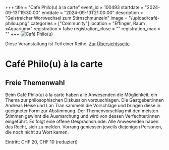 +++
title = "Café Philo(u) à la carte"
event_id = 100493
startdate = "2024-09-13T19:30:00"
enddate = "2024-09-13T21:00:00"
description = "Geistreicher Wortwechsel zum Stirnschmunzeln"
image = "/upload/café-philou.png"
categories = ["Community"]
location = "Effinger, Raum «Aquarium»"
registration = false
registration_close = ""
registration_max = ""
+++
![Café Philo(u)](/upload/café-philou.png)
       
Diese Veranstaltung ist Teil einer Reihe. [Zur Übersichtsseite](/cafephilou)

# Café Philo(u) à la carte
## Freie Themenwahl

Beim Café Philo(u) à la carte haben alle Anwesenden die Möglichkeit, ein Thema
zur philosophischen Diskussion vorzuschlagen. Die Gastgeber:innen Andreas Heise
und Lan Tran sammeln die Vorschläge und bringen diese in geeigneter Form zur
Abstimmung. Der Themenvorschlag mit den meisten Stimmen gewinnt die
Ausmarchung und wird von dessen Verfechter:innen eingeführt. Es folgt eine
offene Gesprächsrunde: Alle Anwesenden haben das Recht, sich zu melden.
Vorrang geniessen jeweils diejenigen Personen, die noch nicht zu Wort kamen.

Eintritt: CHF 20, CHF 10 (reduziert)        
